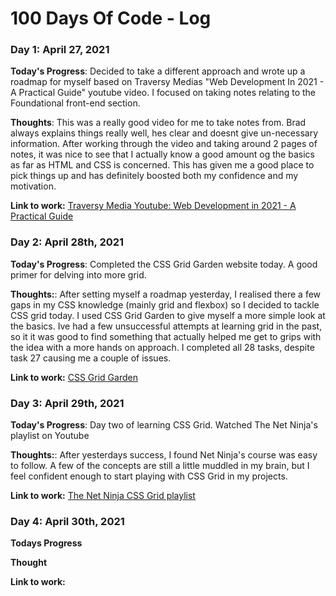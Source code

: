 # 100 Days Of Code - Log

### Day 1: April 27, 2021

**Today's Progress**: Decided to take a different approach and wrote up a roadmap for myself based on Traversy Medias "Web Development In 2021 - A Practical Guide" youtube video. I focused on taking notes relating to the Foundational front-end section. 

**Thoughts**: This was a really good video for me to take notes from. Brad always explains things really well, hes clear and doesnt give un-necessary information. After working through the video and taking around 2 pages of notes, it was nice to see that I actually know a good amount og the basics as far as HTML and CSS is concerned. This has given me a good place to pick things up and has definitely boosted both my confidence and my motivation.

**Link to work:** [Traversy Media Youtube: Web Development in 2021 - A Practical Guide](https://youtu.be/VfGW0Qiy2I0)

### Day 2: April 28th, 2021

**Today's Progress**: Completed the CSS Grid Garden website today. A good primer for delving into more grid. 

**Thoughts:**: After setting myself a roadmap yesterday, I realised there a few gaps in my CSS knowledge (mainly grid and flexbox) so I decided to tackle CSS grid today. I used CSS Grid Garden to give myself a more simple look at the basics. Ive had a few unsuccessful attempts at learning grid in the past, so it it was good to find something that actually helped me get to grips with the idea with a more hands on approach. I completed all 28 tasks, despite task 27 causing me a couple of issues. 

**Link to work:** [CSS Grid Garden](https://cssgridgarden.com/)

### Day 3: April 29th, 2021

**Today's Progress**: Day two of learning CSS Grid. Watched The Net Ninja's playlist on Youtube

**Thoughts:**: After yesterdays success, I found Net Ninja's course was easy to follow. A few of the concepts are still a little muddled in my brain, but I feel confident enough to start playing with CSS Grid in my projects. 

**Link to work:** [The Net Ninja CSS Grid playlist](https://youtube.com/playlist?list=PL4cUxeGkcC9itC4TxYMzFCfveyutyPOCY)

### Day 4: April 30th, 2021

**Todays Progress** 

**Thought** 

**Link to work:** []()
